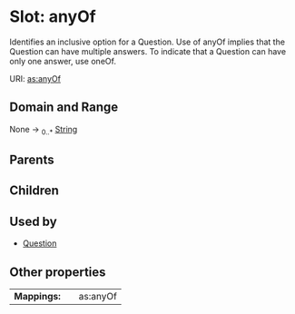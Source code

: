 
# Slot: anyOf


Identifies an inclusive option for a Question. Use of anyOf implies that the Question can have multiple answers. To indicate that a Question can have only one answer, use oneOf.

URI: [as:anyOf](http://www.w3.org/ns/activitystreams#anyOf)


## Domain and Range

None &#8594;  <sub>0..\*</sub> [String](types/String.md)

## Parents


## Children


## Used by

 * [Question](Question.md)

## Other properties

|  |  |  |
| --- | --- | --- |
| **Mappings:** | | as:anyOf |

